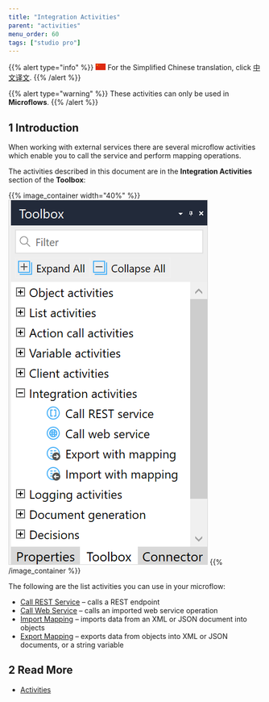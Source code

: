 ```yaml
---
title: "Integration Activities"
parent: "activities"
menu_order: 60
tags: ["studio pro"]
---
```


{{% alert type="info" %}}
<img src="attachments/chinese-translation/china.png" style="display: inline-block; margin: 0" /> For the Simplified Chinese translation, click [中文译文](https://cdn.mendix.tencent-cloud.com/documentation/).
{{% /alert %}}

{{% alert type="warning" %}}
These activities can only be used in **Microflows**.
{{% /alert %}}

## 1 Introduction

When working with external services there are several microflow activities which enable you to call the service and perform mapping operations.

The activities described in this document are in the **Integration Activities** section of the **Toolbox**:

{{% image_container width="40%" %}}
![integration activities toolbox](attachments/integration-activities/integration-activities-toolbox.png)
{{% /image_container %}}

The following are the list activities you can use in your microflow:

* [Call REST Service](call-rest-action) – calls a REST endpoint
* [Call Web Service](call-web-service-action) – calls an imported web service operation
* [Import Mapping](import-mapping-action) – imports data from an XML or JSON document into objects
* [Export Mapping](export-mapping-action) – exports data from objects into XML or JSON documents, or a string variable

## 2 Read More

* [Activities](activities)
